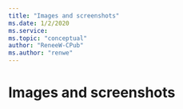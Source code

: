 ```yaml
---
title: "Images and screenshots"
ms.date: 1/2/2020
ms.service: 
ms.topic: "conceptual"
author: "ReneeW-CPub"
ms.author: "renwe"
---
```


# Images and screenshots

<!--Note from Ashley: This will include how to properly crop an image, how to markup an image, naming files, fictitious information, and alt-text information.> 